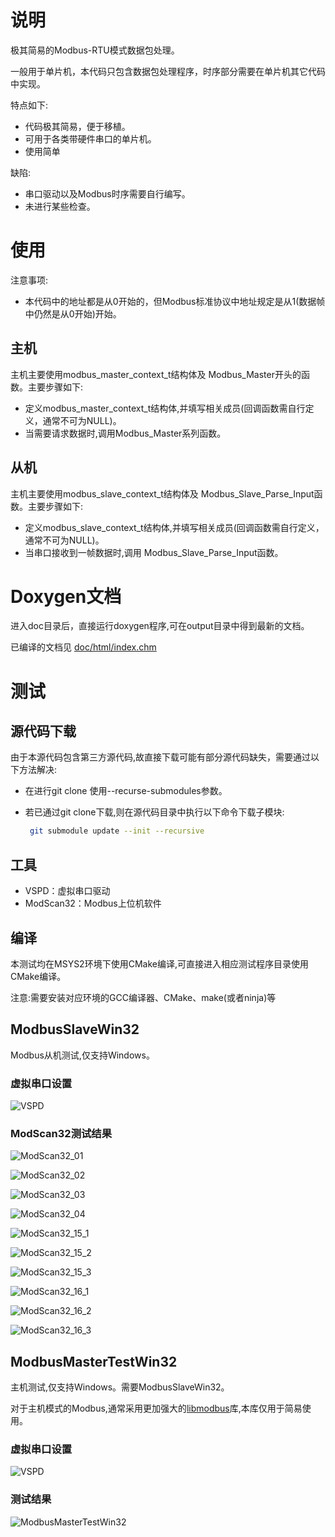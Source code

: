 # 说明

极其简易的Modbus-RTU模式数据包处理。

一般用于单片机，本代码只包含数据包处理程序，时序部分需要在单片机其它代码中实现。

特点如下:

- 代码极其简易，便于移植。
- 可用于各类带硬件串口的单片机。
- 使用简单

缺陷:

- 串口驱动以及Modbus时序需要自行编写。
- 未进行某些检查。

# 使用

注意事项:

- 本代码中的地址都是从0开始的，但Modbus标准协议中地址规定是从1(数据帧中仍然是从0开始)开始。

## 主机

主机主要使用modbus_master_context_t结构体及 Modbus_Master开头的函数。主要步骤如下:

- 定义modbus_master_context_t结构体,并填写相关成员(回调函数需自行定义，通常不可为NULL)。
- 当需要请求数据时,调用Modbus_Master系列函数。

## 从机

主机主要使用modbus_slave_context_t结构体及 Modbus_Slave_Parse_Input函数。主要步骤如下:

- 定义modbus_slave_context_t结构体,并填写相关成员(回调函数需自行定义，通常不可为NULL)。
- 当串口接收到一帧数据时,调用 Modbus_Slave_Parse_Input函数。

# Doxygen文档

进入doc目录后，直接运行doxygen程序,可在output目录中得到最新的文档。

已编译的文档见 [doc/html/index.chm](doc/html/index.chm)

# 测试



## 源代码下载

由于本源代码包含第三方源代码,故直接下载可能有部分源代码缺失，需要通过以下方法解决:

- 在进行git clone 使用--recurse-submodules参数。

- 若已通过git clone下载,则在源代码目录中执行以下命令下载子模块:

  ```bash
   git submodule update --init --recursive
  ```

## 工具

- VSPD：虚拟串口驱动
- ModScan32：Modbus上位机软件

## 编译

本测试均在MSYS2环境下使用CMake编译,可直接进入相应测试程序目录使用CMake编译。

注意:需要安装对应环境的GCC编译器、CMake、make(或者ninja)等

## ModbusSlaveWin32

Modbus从机测试,仅支持Windows。

### 虚拟串口设置

![VSPD](doc/tests/ModbusSlaveWin32/VSPD.PNG)

### ModScan32测试结果

![ModScan32_01](doc/tests/ModbusSlaveWin32/ModScan32_01.PNG)

![ModScan32_02](doc/tests/ModbusSlaveWin32/ModScan32_02.PNG)

![ModScan32_03](doc/tests/ModbusSlaveWin32/ModScan32_03.PNG)

![ModScan32_04](doc/tests/ModbusSlaveWin32/ModScan32_04.PNG)

![ModScan32_15_1](doc/tests/ModbusSlaveWin32/ModScan32_15_1.PNG)

![ModScan32_15_2](doc/tests/ModbusSlaveWin32/ModScan32_15_2.PNG)

![ModScan32_15_3](doc/tests/ModbusSlaveWin32/ModScan32_15_3.PNG)

![ModScan32_16_1](doc/tests/ModbusSlaveWin32/ModScan32_16_1.PNG)

![ModScan32_16_2](doc/tests/ModbusSlaveWin32/ModScan32_16_2.PNG)

![ModScan32_16_3](doc/tests/ModbusSlaveWin32/ModScan32_16_3.PNG)



## ModbusMasterTestWin32

主机测试,仅支持Windows。需要ModbusSlaveWin32。

对于主机模式的Modbus,通常采用更加强大的[libmodbus](https://github.com/stephane/libmodbus.git)库,本库仅用于简易使用。

### 虚拟串口设置

![VSPD](doc/tests/ModbusMasterTestWin32/VSPD.PNG)

### 测试结果

![ModbusMasterTestWin32](doc/tests/ModbusMasterTestWin32/ModbusMasterTestWin32.PNG)

